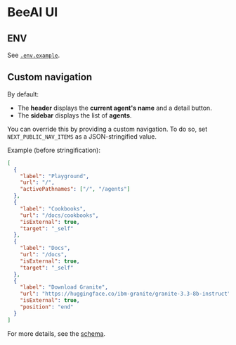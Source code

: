 # BeeAI UI

## ENV

See [`.env.example`](./.env.example).

## Custom navigation

By default:

- The **header** displays the **current agent's name** and a detail button.
- The **sidebar** displays the list of **agents**.

You can override this by providing a custom navigation.
To do so, set `NEXT_PUBLIC_NAV_ITEMS` as a JSON-stringified value.

Example (before stringification):

```json
[
  {
    "label": "Playground",
    "url": "/",
    "activePathnames": ["/", "/agents"]
  },
  {
    "label": "Cookbooks",
    "url": "/docs/cookbooks",
    "isExternal": true,
    "target": "_self"
  },
  {
    "label": "Docs",
    "url": "/docs",
    "isExternal": true,
    "target": "_self"
  },
  {
    "label": "Download Granite",
    "url": "https://huggingface.co/ibm-granite/granite-3.3-8b-instruct",
    "isExternal": true,
    "position": "end"
  }
]
```

For more details, see the [schema](./src/modules/nav/schema.ts).
